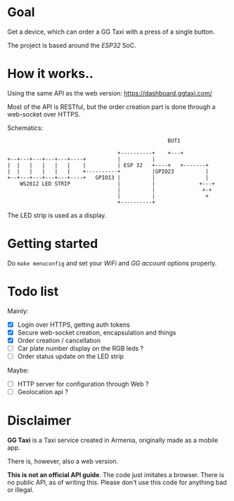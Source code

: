 
# Goal

Get a device, which can order a GG Taxi with a press of a single button.

The project is based around the *ESP32* SoC.

# How it works..

Using the same API as the web version: https://dashboard.ggtaxi.com/

Most of the API is RESTful, but the order creation part is done through a web-socket over HTTPS.

Schematics:

```
                                                   BUT1

                                   +----------+    +---+
+--+---+---+---+---+----+          |          |
|  |   |   |   |   |    |          | ESP 32   +----+   +-------+
|  |   |   |   |   |    +----------+          |GPIO23          |
+--+---+---+---+---+----+   GPIO13 |          |                |
    WS2812 LED STRIP               |          |              +---+
                                   |          |               +-+
                                   |          |                +
                                   +----------+
```

The LED strip is used as a display.

# Getting started

Do `make menuconfig` and set your *WiFi* and *GG account* options properly.

# Todo list

Mainly:

- [x] Login over HTTPS, getting auth tokens
- [x] Secure web-socket creation, encapsulation and things
- [x] Order creation / cancellation
- [ ] Car plate number display on the RGB leds ?
- [ ] Order status update on the LED strip

Maybe:

- [ ] HTTP server for configuration through Web ?
- [ ] Geolocation api ?

# Disclaimer

**GG Taxi** is a Taxi service created in Armenia, originally made as a mobile app.

There is, however, also a web version.

**This is not an official API guide**. The code just imitates a browser.
There is no public API, as of writing this.
Please don't use this code for anything bad or illegal.
